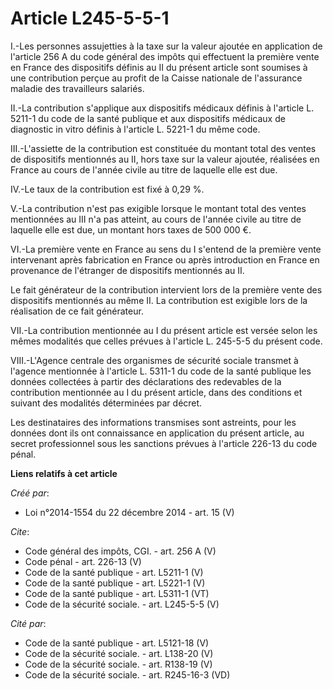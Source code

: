# Article L245-5-5-1

I.-Les personnes assujetties à la taxe sur la valeur ajoutée en application de l'article 256 A du code général des impôts qui
effectuent la première vente en France des dispositifs définis au II du présent article sont soumises à une contribution
perçue au profit de la Caisse nationale de l'assurance maladie des travailleurs salariés. 

II.-La contribution s'applique aux dispositifs médicaux définis à l'article L. 5211-1 du code de la santé publique et aux
dispositifs médicaux de diagnostic in vitro définis à l'article L. 5221-1 du même code. 

III.-L'assiette de la contribution est constituée du montant total des ventes de dispositifs mentionnés au II, hors taxe sur
la valeur ajoutée, réalisées en France au cours de l'année civile au titre de laquelle elle est due. 

IV.-Le taux de la contribution est fixé à 0,29 %. 

V.-La contribution n'est pas exigible lorsque le montant total des ventes mentionnées au III n'a pas atteint, au cours de
l'année civile au titre de laquelle elle est due, un montant hors taxes de 500 000 €. 

VI.-La première vente en France au sens du I s'entend de la première vente intervenant après fabrication en France ou après
introduction en France en provenance de l'étranger de dispositifs mentionnés au II. 

Le fait générateur de la contribution intervient lors de la première vente des dispositifs mentionnés au même II. La
contribution est exigible lors de la réalisation de ce fait générateur. 

VII.-La contribution mentionnée au I du présent article est versée selon les mêmes modalités que celles prévues à l'article
L. 245-5-5 du présent code. 

VIII.-L'Agence centrale des organismes de sécurité sociale transmet à l'agence mentionnée à l'article L. 5311-1 du code de la
santé publique les données collectées à partir des déclarations des redevables de la contribution mentionnée au I du présent
article, dans des conditions et suivant des modalités déterminées par décret. 

Les destinataires des informations transmises sont astreints, pour les données dont ils ont connaissance en application du
présent article, au secret professionnel sous les sanctions prévues à l'article 226-13 du code pénal.

**Liens relatifs à cet article**

_Créé par_:

  - Loi n°2014-1554 du 22 décembre 2014 - art. 15 (V)

_Cite_:

  - Code général des impôts, CGI. - art. 256 A (V)
  - Code pénal - art. 226-13 (V)
  - Code de la santé publique - art. L5211-1 (V)
  - Code de la santé publique - art. L5221-1 (V)
  - Code de la santé publique - art. L5311-1 (VT)
  - Code de la sécurité sociale. - art. L245-5-5 (V)

_Cité par_:

  - Code de la santé publique - art. L5121-18 (V)
  - Code de la sécurité sociale. - art. L138-20 (V)
  - Code de la sécurité sociale. - art. R138-19 (V)
  - Code de la sécurité sociale. - art. R245-16-3 (VD)
